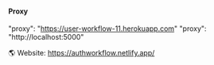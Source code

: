 #### Proxy

"proxy": "https://user-workflow-11.herokuapp.com"
"proxy": "http://localhost:5000"

🌎 Website: https://authworkflow.netlify.app/
